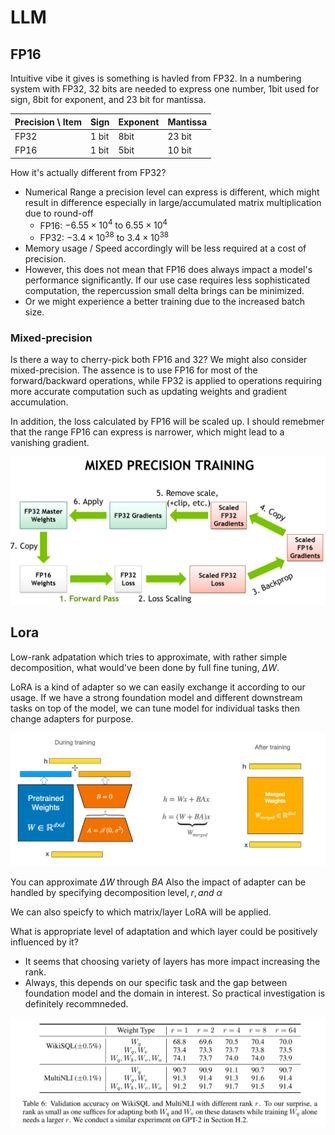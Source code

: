 # LLM

## FP16
Intuitive vibe it gives is something is havled from FP32.
In a numbering system with FP32, 32 bits are needed to express one number, 1bit used for sign, 8bit for exponent, and 23 bit for mantissa.

| Precision \ Item  | Sign | Exponent |  Mantissa  |
|-------|--------|---------|----------|
| FP32  | 1 bit  |   8bit  |   23 bit   |
| FP16  | 1 bit  |   5bit  |   10 bit   |


How it's actually different from FP32? 
  - Numerical Range a precision level can express is different, which might result in difference especially in large/accumulated matrix multiplication due to round-off 
    - FP16: $-6.55 \times 10^{4}  \text{ to }  6.55 \times 10^{4}$
    - FP32: $-3.4 \times 10^{38} \text{ to } 3.4 \times 10^{38}$
  - Memory usage / Speed accordingly will be less required at a cost of precision. 
  - However, this does not mean that FP16 does always impact a model's performance significantly. If our use case requires less sophisticated computation, the repercussion small delta brings can be minimized.
  - Or we might experience a better training due to the increased batch size. 

### Mixed-precision
Is there a way to cherry-pick both FP16 and 32? We might also consider mixed-precision. The assence is to use FP16 for most of the forward/backward operations, while FP32 is applied to operations requiring more accurate computation such as updating weights and gradient accumulation.

In addition, the loss calculated by FP16 will be scaled up. I should remebmer that the range FP16 can express is narrower, which might lead to a vanishing gradient.

![Mixed-precision](figs/mixed-precision.png)


## Lora
Low-rank adpatation which tries to approximate, with rather simple decomposition, what would've been done by full fine tuning, $\Delta W$. 

LoRA is a kind of adapter so we can easily exchange it according to our usage. If we have a strong foundation model and different downstream tasks on top of the model, we can tune model for individual tasks then change adapters for purpose.

![LoRA](figs/LoRA.png)

You can approximate $\Delta W \text{ through } BA$
Also the impact of adapter can be handled by specifying $\text{decomposition level}, r, and \ \alpha$
  
We can also speicfy to which matrix/layer LoRA will be applied. 

What is appropriate level of adaptation and which layer could be positively influenced by it?
 - It seems that choosing variety of layers has more impact increasing the rank. 
 - Always, this depends on our specific task and the gap between foundation model and the domain in interest. So practical investigation is definitely recommneded.

![LoRA2](figs/LoRA2.png)
